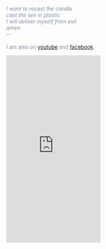 <span style="color: rgb(131, 141, 168)">

<i>I want to recast the candle<br>
cast the sex in plastic<br>
I will deliver myself from evil<br>
amen.<br>
    --<br></i>
</span>
<br>
I am also on [youtube](https://www.youtube.com/channel/UC2s2s3xzblnpZvomksmn-lA) and [facebook](https://www.facebook.com/frejhaarpoetry/).

<iframe width="50%" height="500" scrolling="no" frameborder="no" allow="autoplay" src="https://w.soundcloud.com/player/?url=https%3A//api.soundcloud.com/users/246800466&color=%23ff5500&auto_play=false&hide_related=false&show_comments=true&show_user=true&show_reposts=false&show_teaser=true&visual=true"></iframe>
